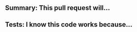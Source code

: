 <!--
  Thanks for submitting a pull request!
  We appreciate you spending the time to work on these changes. Please provide enough information so that others can review your pull request. The two fields below are mandatory.

  Before submitting a pull request, please be sure to review the guide for [contributing to this repo](https://github.com/alleyinteractive/irving/blob/master/CONTRIBUTING.md) and be sure you are following all guidelines.
-->

## Summary: This pull request will...

<!-- Explain the **motivation** for making this change and answer the above prompt. What existing problem does the pull request solve? -->

## Tests: I know this code works because...

<!-- How will you or do you know your code works? Example: The tests you wrote, the commands you ran and their output, screenshots / videos if the pull request changes components or something user-facing. -->
